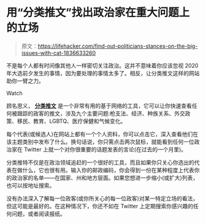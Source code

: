 # 用“分类推文”找出政治家在重大问题上的立场

> 原文：<https://lifehacker.com/find-out-politicians-stances-on-the-big-issues-with-cat-1836633260>

不是每个人都有时间像其他人一样密切关注政治。这并不意味着你应该忽视 2020 年大选前夕发生的事情，因为要处理的事情太多了。相反，让分类推文这样的网站助你一臂之力。

Watch

顾名思义， [**分类推文**](https://www.categorizedtweets.com/) 是一个非常有用的基于网络的工具，它可以让你快速查看任何被跟踪的政客的推文，涉及九个主要问题:枪支法、经济、种族关系、外交政策、移民、教育、LGBTQ、医疗保健和气候变化。

每个代表(或候选人)在网站上都有一个个人资料，你可以点击它，深入查看他们在该主题类别中发布了什么。换句话说，你只需点击两次鼠标，就能看到任何一位政治家在 Twitter 上就一个对你很重要的话题发表的言论(在过去的一个月里)。

分类推特不仅是在政治领域追赶的一个很好的工具，而且如果你只关心你选出的代表在做什么，它也很有用。输入你的邮政编码，你会得到一份在某种程度上代表你的政治家的名单——在国家、州和地方层面。如果您想进一步缩小(或扩大)列表，也可以按地址搜索。

没有办法深入了解每一位政客(或你所关心的每一位政客)对某一特定立场的看法，但这可能是最好的。在这种情况下，你还不如在 Twitter 上定期搜索你感兴趣的任何问题，或者阅读报纸。